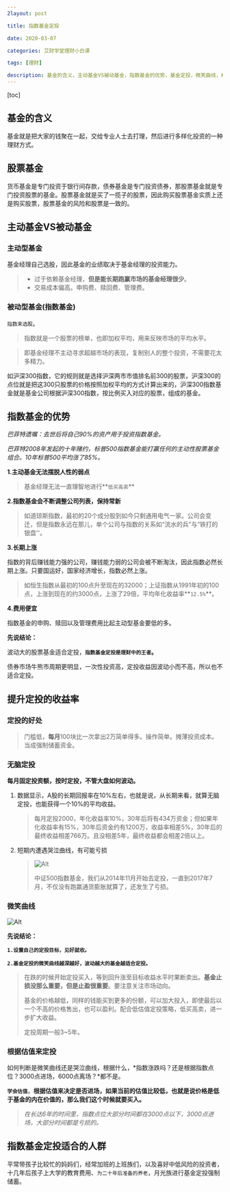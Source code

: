 ```yaml
---
2layout: post

title: 指数基金定投

date: 2020-03-07

categories: 艾财学堂理财小白课

tags: [理财]

description: 基金的含义，主动基金VS被动基金，指数基金的优势，基金定投，微笑曲线，根据估值来定投
---
```


[toc]

## 基金的含义

基金就是把大家的钱聚在一起，交给专业人士去打理，然后进行多样化投资的一种理财方式。

## 股票基金

货币基金是专门投资于银行间存款，债券基金是专门投资债券，那股票基金就是专门投资股票的基金。股票基金就是买了一揽子的股票，因此购买股票基金实质上还是购买股票，股票基金的风险和股票是一致的。

## 主动基金VS被动基金

### 主动型基金

基金经理自己选股，因此基金的业绩取决于基金经理的投资能力。

> - 过于依赖基金经理，**但是能长期跑赢市场的基金经理很少**。
> - 交易成本偏高。申购费、赎回费、管理费。

### 被动型基金(指数基金)

`指数来选股`。

> 指数就是一个股票的榜单，也即加权平均，用来反映市场的平均水平。

> 即基金经理不主动寻求超越市场的表现，复制别人的整个投资，不需要花太多精力。

如沪深300指数，它的规则就是选择沪深两市市值排名前300的股票，沪深300的点位就是把这300只股票的价格按照加权平均的方式计算出来的，沪深300指数基金就是基金公司根据沪深300指数，按比例买入对应的股票，组成的基金。

## 指数基金的优势

*巴菲特遗嘱：去世后将自己90%的资产用于投资指数基金。*

*巴菲特2008年发起的十年赌约，标普500指数基金能打赢任何的主动性股票基金组合。10年标普500平均涨了85%。*

**1.主动基金无法摆脱人性的弱点**

> 基金经理无法一直理智地进行**`低买高卖`**

**2.指数基金会不断调整公司列表，保持常新**

> 如道琼斯指数，最初的20个成分股到如今只剩通用电气一家。公司会变迁，但是指数永远在那儿，单个公司与指数的关系如“流水的兵”与“铁打的银盘''。

**3.长期上涨**

指数的背后赚钱能力强的公司，赚钱能力弱的公司会被不断淘汰，因此指数必然长期上涨。只要国运好，国家经济增长，指数必然上涨。

> 如恒生指数从最初的100点升至现在的32000；上证指数从1991年初的100点，上涨到现在的约3000点，上涨了29倍，平均年化收益率**`12.5%`**。

**4.费用便宜**

指数基金的申购、赎回以及管理费用比起主动型基金要低的多。



**先说结论：**

波动大的股票基金适合定投，**`指数基金定投是理财中的王者`。**

债券市场牛熊市周期更明显，一次性投资高，定投收益因波动小而不高，所以也不适合定投。

## 提升定投的收益率

### 定投的好处

>门槛低，**每月**100块比一次拿出2万简单得多。操作简单。摊薄投资成本。当成强制储蓄资金。
>

### 无脑定投

**每月固定投资额，按时定投，不管大盘如何波动。**

1. 数据显示，A股的长期回报率在10%左右，也就是说，从长期来看，就算无脑定投，也能获得一个10%的平均收益。

   > 每月定投2000，年化收益率10%，30年后将有434万资金；但如果年化收益率有15%，30年后资金约有1200万，收益率相差5%，30年后的最终收益相差766万。且没相差5年，最终收益都会相差2倍以上。

2. 短期内遭遇哭泣曲线，有可能亏损

   > ![Alt](https://user-images.githubusercontent.com/35519242/76143450-8af55300-60b2-11ea-87ca-413bf2e64987.png)
   >
   > 中证500指数基金，我们从2014年11月开始去定投，一直到2017年7月，不仅没有跑赢通货膨胀就算了，还发生了亏损。

### 微笑曲线

![Alt](https://user-images.githubusercontent.com/35519242/76143592-ab71dd00-60b3-11ea-89b6-cacbe84d5461.png)

**先说结论：**

**`1.设置自己的定投目标，见好就收。`** 

**`2.基金定投的微笑曲线越深越好，波动越大的基金越适合定投。`**

> 在跌的时候开始定投买入，等到回升涨至目标收益水平时果断卖出。**基金止损没那么重要，但是止盈很重要**。要注意关注市场动向。
>
> 基金的价格越低，同样的钱能买到更多的份额，可以加大投入，即使最后以一个不高的价格售出，也可以盈利。配合低估值定投策略，低买高卖，进一步扩大收益。
>
> 定投周期一般3~5年。

### 根据估值来定投 

如何判断是微笑曲线还是哭泣曲线，根据什么，*指数涨跌吗？还是根据指数点位？3000点进场，6000点离场？*都不是。 

**`学会估值`**，**根据估值来决定是否进场，如果当前的估值比较低，也就是说价格是低于基金的内在价值的，那么我们这个时候就要买入。** 

> *在长达6年的时间里，指数点位大部分时间都在3000点以下，3000点进场，大部分时间都是亏损的。*

## 指数基金定投适合的人群

平常带孩子比较忙的妈妈们，经常加班的上班族们，以及喜好中低风险的投资者，十几年后孩子上大学的教育费用、`为二十年后准备的养老`，月光族进行基金定投强制储蓄。

